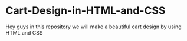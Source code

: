 # Cart-Design-in-HTML-and-CSS
Hey guys in this repository we will make a beautiful cart design by using HTML and CSS
